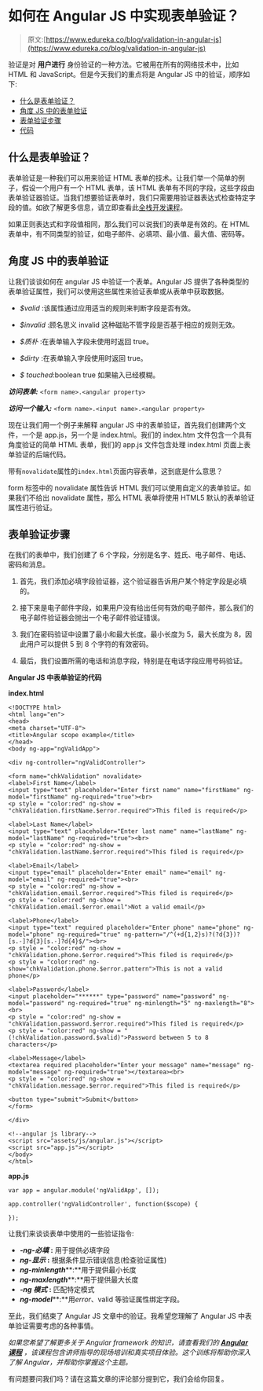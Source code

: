 # 如何在 Angular JS 中实现表单验证？

> 原文:[https://www.edureka.co/blog/validation-in-angular-js](https://www.edureka.co/blog/validation-in-angular-js)

验证是对 **用户进行** 身份验证的一种方法。它被用在所有的网络技术中，比如 HTML 和 JavaScript。但是今天我们的重点将是 Angular JS 中的验证，顺序如下:

*   [什么是表单验证？](#validation)
*   [角度 JS 中的表单验证](#angular)
*   [表单验证步骤](#steps)
*   [代码](#code)

## **什么是表单验证？**

表单验证是一种我们可以用来验证 HTML 表单的技术。让我们举一个简单的例子，假设一个用户有一个 HTML 表单，该 HTML 表单有不同的字段，这些字段由表单验证器验证。当我们想要验证表单时，我们只需要用验证器表达式检查特定字段的值。如欲了解更多信息，请立即查看此[全栈开发课程](https://www.edureka.co/masters-program/full-stack-developer-training)。

如果正则表达式和字段值相同，那么我们可以说我们的表单是有效的。在 HTML 表单中，有不同类型的验证，如电子邮件、必填项、最小值、最大值、密码等。

## **角度 JS 中的表单验证**

让我们谈谈如何在 angular JS 中验证一个表单。Angular JS 提供了各种类型的表单验证属性，我们可以使用这些属性来验证表单或从表单中获取数据。

*   *$valid* :该属性通过应用适当的规则来判断字段是否有效。

*   *$invalid* :顾名思义 invalid 这种磁贴不管字段是否基于相应的规则无效。

*   *$质朴* :在表单输入字段未使用时返回 true。

*   *$dirty* :在表单输入字段使用时返回 true。

*   *$ touched*:boolean true 如果输入已经模糊。

***访问表单:*** `<form name>.<angular property>`

***访问一个输入:*** `<form name>.<input name>.<angular property>`

现在让我们用一个例子来解释 angular JS 中的表单验证，首先我们创建两个文件，一个是 app.js，另一个是 index.html。我们的 index.htm 文件包含一个具有角度验证的简单 HTML 表单，我们的 app.js 文件包含处理 index.html 页面上表单验证的后端代码。

带有`novalidate`属性的`index.html`页面内容表单，这到底是什么意思？

form 标签中的 novalidate 属性告诉 HTML 我们可以使用自定义的表单验证。如果我们不给出 novalidate 属性，那么 HTML 表单将使用 HTML5 默认的表单验证属性进行验证。

## **表单验证步骤**

在我们的表单中，我们创建了 6 个字段，分别是名字、姓氏、电子邮件、电话、密码和消息。

1.  首先，我们添加必填字段验证器，这个验证器告诉用户某个特定字段是必填的。

2.  接下来是电子邮件字段，如果用户没有给出任何有效的电子邮件，那么我们的电子邮件验证器会抛出一个电子邮件验证错误。

3.  我们在密码验证中设置了最小和最大长度。最小长度为 5，最大长度为 8，因此用户可以提供 5 到 8 个字符的有效密码。

4.  最后，我们设置所需的电话和消息字段，特别是在电话字段应用号码验证。

**Angular JS 中表单验证的代码**

**index.html**

```
<!DOCTYPE html>
<html lang="en">
<head>
<meta charset="UTF-8">
<title>Angular scope example</title>
</head>
<body ng-app="ngValidApp">

<div ng-controller="ngValidController">

<form name="chkValidation" novalidate>
<label>First Name</label>
<input type="text" placeholder="Enter first name" name="firstName" ng-model="firstName" ng-required="true"><br>
<p style = "color:red" ng-show = "chkValidation.firstName.$error.required">This filed is required</p>

<label>Last Name</label>
<input type="text" placeholder="Enter last name" name="lastName" ng-model="lastName" ng-required="true"><br>
<p style = "color:red" ng-show = "chkValidation.lastName.$error.required">This filed is required</p>

<label>Email</label>
<input type="email" placeholder="Enter email" name="email" ng-model="email" ng-required="true"><br>
<p style = "color:red" ng-show = "chkValidation.email.$error.required">This filed is required</p>
<p style = "color:red" ng-show = "chkValidation.email.$error.email">Not a valid email</p>

<label>Phone</label>
<input type="text" required placeholder="Enter phone" name="phone" ng-model="phone" ng-required="true" ng-pattern="/^(+d{1,2}s)?(?d{3})?[s.-]?d{3}[s.-]?d{4}$/"><br>
<p style = "color:red" ng-show = "chkValidation.phone.$error.required">This filed is required</p>
<p style = "color:red" ng-show="chkValidation.phone.$error.pattern">This is not a valid phone</p>

<label>Password</label>
<input placeholder="******" type="password" name="password" ng-model="password" ng-required="true" ng-minlength="5" ng-maxlength="8"><br>
<p style = "color:red" ng-show = "chkValidation.password.$error.required">This filed is required</p>
<p style = "color:red" ng-show = "(!chkValidation.password.$valid)">Password between 5 to 8 characters</p>

<label>Message</label>
<textarea required placeholder="Enter your message" name="message" ng-model="message" ng-required="true"></textarea><br>
<p style = "color:red" ng-show = "chkValidation.message.$error.required">This filed is required</p>

<button type="submit">Submit</button>
</form>

</div>

<!--angular js library-->
<script src="assets/js/angular.js"></script>
<script src="app.js"></script>
</body>
</html>

```

**app.js**

```
var app = angular.module('ngValidApp', []);

app.controller('ngValidController', function($scope) {

});

```

让我们来谈谈表单中使用的一些验证指令:

*   ***-ng-必填*** **:** 用于提供必填字段
*   ***ng-显示*** **:** 根据条件显示错误信息(检查验证属性)
*   ***ng-minlength*****:**用于提供最小长度
*   ***ng-maxlength*****:**用于提供最大长度
*   ***-ng 模式*** **:** 匹配特定模式
*   ***ng-model*****:**用$error、$valid 等验证属性绑定字段。

至此，我们结束了 Angular JS 文章中的验证。我希望您理解了 Angular JS 中表单验证需要考虑的各种事情。

*如果您希望了解更多关于 Angular framework 的知识，请查看我们的 **[Angular 课程](https://www.edureka.co/angular-training)** ，该课程包含讲师指导的现场培训和真实项目体验。这个训练将帮助你深入了解 Angular，并帮助你掌握这个主题。*

有问题要问我们吗？请在这篇文章的评论部分提到它，我们会给你回复。